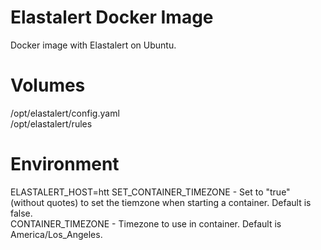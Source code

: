 # Elastalert Docker Image
Docker image with Elastalert on Ubuntu.

# Volumes
/opt/elastalert/config.yaml  
/opt/elastalert/rules

# Environment
ELASTALERT_HOST=htt
SET_CONTAINER_TIMEZONE - Set to "true" (without quotes) to set the tiemzone when starting a container. Default is false.<br/>
CONTAINER_TIMEZONE - Timezone to use in container. Default is America/Los_Angeles.<br/>
